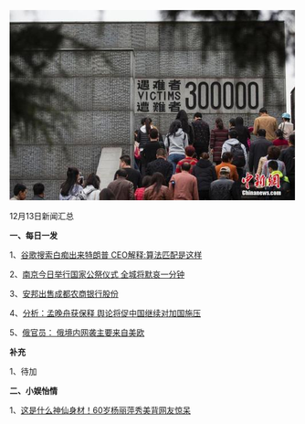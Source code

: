    ![12_01](.\12_13.jpg)

12月13日新闻汇总

**一、每日一发**

1、[谷歌搜索白痴出来特朗普 CEO解释:算法匹配是这样](https://news.163.com/18/1212/15/E2R9RB2I0001875O.html)

2、[南京今日举行国家公祭仪式 全城将默哀一分钟](https://news.163.com/18/1213/00/E2SA2MSG000187V5.html)

3、[安邦出售成都农商银行股份](http://www.ftchinese.com/story/001080664)

4、[分析：孟晚舟获保释 舆论将促中国继续对加国施压](https://www.zaobao.com/news/china/story20181213-915351)

5、[俄官员： 俄境内网袭主要来自美欧](https://www.zaobao.com/news/world/story20181213-915366)



**补充**

1、待加



**二、小娱怡情**

1、[这是什么神仙身材！60岁杨丽萍秀美背网友惊呆](http://news.67.com/xianchang/2018/12/12/934525.html)